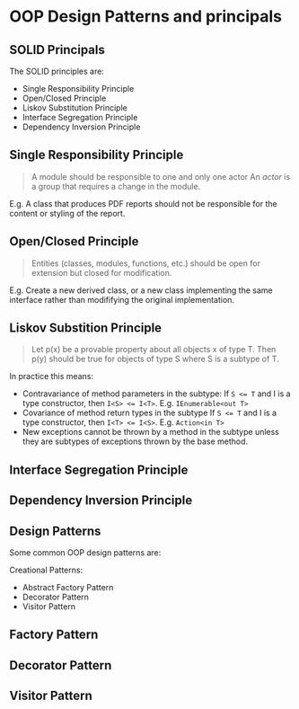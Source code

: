 # OOP Design Patterns and principals
## SOLID Principals

The SOLID principles are:
- Single Responsibility Principle
- Open/Closed Principle
- Liskov Substitution Principle
- Interface Segregation Principle
- Dependency Inversion Principle


## Single Responsibility Principle
> A module should be responsible to one and only one actor
An _actor_ is a group that requires a change in the module.

E.g. A class that produces PDF reports should not be responsible for the content or styling of 
the report.


## Open/Closed Principle
> Entities (classes, modules, functions, etc.) should be open for extension but closed for modification.

E.g. Create a new derived class, or a new class implementing the same interface rather than 
modififying the original implementation.


## Liskov Substition Principle
> Let p(x) be a provable property about all objects x of type T. Then p(y) should be true for objects
> of type S where S is a subtype of T.

In practice this means:
- Contravariance of method parameters in the subtype:
  If `S <= T` and I is a type constructor, then `I<S> <= I<T>`.
  E.g. `IEnumerable<out T>`
- Covariance of method return types in the subtype
  If `S <= T` and I is a type constructor, then `I<T> <= I<S>`.
  E.g. `Action<in T>`
- New exceptions cannot be thrown by a method in the subtype unless they are subtypes of exceptions 
  thrown by the base method.

## Interface Segregation Principle


## Dependency Inversion Principle



## Design Patterns

Some common OOP design patterns are:

Creational Patterns:
- Abstract Factory Pattern
- Decorator Pattern
- Visitor Pattern

## Factory Pattern

## Decorator Pattern

## Visitor Pattern


